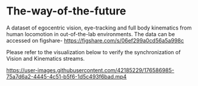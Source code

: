 # The-way-of-the-future
A dataset of egocentric vision, eye-tracking and full body kinematics from human locomotion in out-of-the-lab environments. The data can be accessed on figshare- https://figshare.com/s/06ef299a0cd56a5a998c


Please refer to the visualization below to verify the synchronization of Vision and Kinematics streams.





https://user-images.githubusercontent.com/42185229/176586985-75a7d6a2-4445-4c51-b5f6-1d5c493f6bad.mp4

